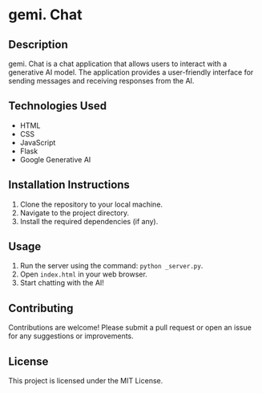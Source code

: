 # gemi. Chat

## Description
gemi. Chat is a chat application that allows users to interact with a generative AI model. The application provides a user-friendly interface for sending messages and receiving responses from the AI.

## Technologies Used
- HTML
- CSS
- JavaScript
- Flask
- Google Generative AI

## Installation Instructions
1. Clone the repository to your local machine.
2. Navigate to the project directory.
3. Install the required dependencies (if any).

## Usage
1. Run the server using the command: `python _server.py`.
2. Open `index.html` in your web browser.
3. Start chatting with the AI!

## Contributing
Contributions are welcome! Please submit a pull request or open an issue for any suggestions or improvements.

## License
This project is licensed under the MIT License.

